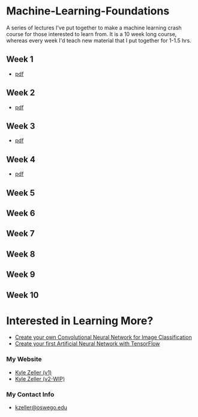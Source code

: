 # Machine-Learning-Foundations
A series of lectures I've put together to make a machine learning crash course for those interested to learn from. 
It is a 10 week long course, whereas every week I'd teach new material that I put together for 1-1.5 hrs.

## Week 1
* [pdf](https://github.com/ECE-Engineer/Machine-Learning-Foundations/raw/master/W1%20Machine%20Learning%20Lecture.pdf)

## Week 2
* [pdf](https://github.com/ECE-Engineer/Machine-Learning-Foundations/raw/master/W2%20Machine%20Learning%20Lecture.pdf)

## Week 3
* [pdf](https://github.com/ECE-Engineer/Machine-Learning-Foundations/raw/master/W3%20Machine%20Learning%20Lecture.pdf)

## Week 4
* [pdf](https://github.com/ECE-Engineer/Machine-Learning-Foundations/raw/master/W4%20Machine%20Learning%20Lecture.pdf)

## Week 5

## Week 6

## Week 7

## Week 8

## Week 9

## Week 10

# Interested in Learning More?
* [Create your own Convolutional Neural Network for Image Classification](https://medium.com/@kzeller_133/a-convolutional-neural-network-implementation-with-tensorflow-ad23b8cc0691)
* [Create your first Artificial Neural Network with TensorFlow](https://github.com/TensorFlow-ML-Architectures/TensorFlow-Multilayer-Perceptron)

### My Website
* [Kyle Zeller (v1)](http://cs.oswego.edu/~kzeller/)
* [Kyle Zeller (v2-WIP)](https://ece-engineer.github.io/)

### My Contact Info
* kzeller@oswego.edu
